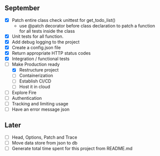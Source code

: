 ## September

- [x] Patch entire class check unittest for get_todo_list()
  - use @patch decorator before class declaration to patch a function for all tests inside the class
- [x] Unit tests for all function.
- [x] Add debug logging to the project
- [x] Create a config.json file
- [x] Return appropriate HTTP status codes 
- [X] Integration / functional tests
- [ ] Make Production ready
  - [x] Restructure project
  - [ ] Containerization  
  - [ ] Establish CI/CD
  - [ ] Host it in cloud
- [ ] Explore Fire
- [ ] Authentication 
- [ ] Tracking and limiting usage 
- [ ] Have an error message json

## Later

- [ ] Head, Options, Patch and Trace
- [ ] Move data store from json to db
- [ ] Generate total time spent for this project from README.md
